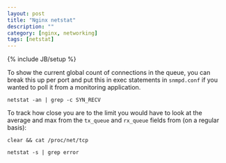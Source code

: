 ```yaml
---
layout: post
title: "Nginx netstat"
description: ""
category: [nginx, networking]
tags: [netstat]
---
```

{% include JB/setup %}

To show the current global count of connections in the queue, you can break this up per port and put this in exec statements in `snmpd.conf` if you wanted to poll it from a monitoring application.

    netstat -an | grep -c SYN_RECV 


To track how close you are to the limit you would have to look at the average and max from the `tx_queue` and `rx_queue` fields from (on a regular basis):

    clear && cat /proc/net/tcp

    netstat -s | grep error


